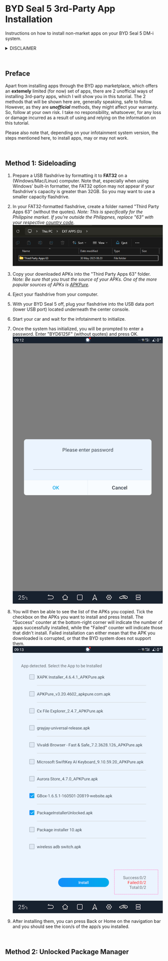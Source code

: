 # BYD Seal 5 3rd-Party App Installation
Instructions on how to install non-market apps on your BYD Seal 5 DM-i system.  

<details>
  <summary>DISCLAIMER</summary>
  
  ### WEBSITE DISCLAIMER
  The information provided by Rex Mag-uyon Torres ("we," "us," or "our") on https://github.com/rexmtorres/seal-5-3rd-party-app-installation (the "Site") is for general informational purposes only. All information on the Site is provided in good faith, however we make no representation or warranty of any kind, express or implied, regarding the accuracy, adequacy, validity, reliability, availability, or completeness of any information on the Site. UNDER NO CIRCUMSTANCE SHALL WE HAVE ANY LIABILITY TO YOU FOR ANY LOSS OR DAMAGE OF ANY KIND INCURRED AS A RESULT OF THE USE OF THE SITE OR RELIANCE ON ANY INFORMATION PROVIDED ON THE SITE. YOUR USE OF THE SITE AND YOUR RELIANCE ON ANY INFORMATION ON THE SITE IS SOLELY AT YOUR OWN RISK.

  ### EXTERNAL LINKS DISCLAIMER
  The Site may contain (or you may be sent through the Site) links to other websites or content belonging to or originating from third parties or links to websites and features in banners or other advertising. Such external links are not investigated, monitored, or checked for accuracy, adequacy, validity, reliability, availability, or completeness by us. WE DO NOT WARRANT, ENDORSE, GUARANTEE, OR ASSUME RESPONSIBILITY FOR THE ACCURACY OR RELIABILITY OF ANY INFORMATION OFFERED BY THIRD-PARTY WEBSITES LINKED THROUGH THE SITE OR ANY WEBSITE OR FEATURE LINKED IN ANY BANNER OR OTHER ADVERTISING. WE WILL NOT BE A PARTY TO OR IN ANY WAY BE RESPONSIBLE FOR MONITORING ANY TRANSACTION BETWEEN YOU AND THIRD-PARTY PROVIDERS OF PRODUCTS OR SERVICES.
</details>

&nbsp;

## Preface

Apart from installing apps through the BYD app marketplace, which offers an **extemely** limited (for now) set of apps, there are 2 unofficial ways of installing 3rd-party apps, which I will show you in this tutorial.  The 2 methods that will be shown here are, generally speaking, safe to follow.  However, as they are ***unofficial*** methods, they might affect your warranty.  So, follow at your own risk.  I take no responsibility, whatsoever, for any loss or damage incurred as a result of using and relying on the information on this tutorial.

Please also note that, depending on your infotainment system version, the steps mentioned here, to install apps, may or may not work.

&nbsp;

## Method 1: Sideloading

1. Prepare a USB flashdrive by formatting it to **FAT32** on a (Windows/Mac/Linux) computer.  Note that, especially when using Windows' built-in formatter, the FAT32 option may not appear if your flashdrive's capacity is greater than 32GB.  So you may want to use a smaller capacity flashdrive.

2. In your FAT32-formatted flashdrive, create a folder named "Third Party Apps 63" (without the quotes).  *Note: This is specifically for the Philippine market.  If you're outside the Philippnes, replace "63" with your respective [country code](https://countrycode.org/philippines).* ![Third Party Apps 63](./screenshots/Screenshot%202025-06-07-133147.png)

3. Copy your downloaded APKs into the "Third Party Apps 63" folder.  *Note: Be sure that you trust the source of your APKs.  One of the more popular sources of APKs is [APKPure](https://apkpure.com/).*

4. Eject your flashdrive from your computer.

5. With your BYD Seal 5 off, plug your flashdrive into the USB data port (lower USB port) located underneath the center console.

6. Start your car and wait for the infotainment to initialize.

7. Once the system has initialized, you will be prompted to enter a password.  Enter "BYD6125F" (without quotes) and press OK. ![password](./screenshots/20250607_091221.png)

8. You will then be able to see the list of the APKs you copied.  Tick the checkbox on the APKs you want to install and press Install. The "Success" counter at the bottom-right corner will indicate the number of apps successfully installed, while the "Failed" counter will indicate those that didn't install.  Failed installation can either mean that the APK you downloaded is corrupted, or that the BYD system does not support them. ![apks](./screenshots/20250607_091346.png)

9. After installing them, you can press Back or Home on the navigation bar and you should see the icon/s of the app/s you installed.

&nbsp;

## Method 2: Unlocked Package Manager
